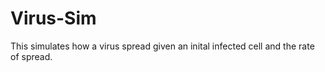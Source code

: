 # Virus-Sim

This simulates how a virus spread given an inital infected cell and the rate of spread.
